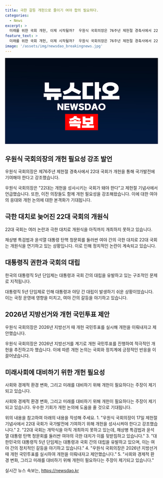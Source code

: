 ```yaml
---
title: 극한 갈등 개헌으로 줄이기 여야 합의 필요하다.
categories:
  - News
excerpt: >
  미래를 위한 국회 개헌, 이제 시작될까?  우원식 국회의장은 76주년 제헌절 경축사에서 22대 국회가 개최를 하지 못한 상황을 비판하며 개헌의 필요성을 거듭 제기했다. 대통령의 강력한 권한과 야당의 견제 부재로 민생을 배제한 정치권의 대치는 개헌 필요성을 더욱 부각시킨다. 정치세력과 학계는 권력 구조 개편을 요구하며, 특히 2026년 지방선거를 통한 개헌 국민투표를 촉구하고 있다. 개헌 논의를 통해 권력구조 개편 뿐 아니라 미래 사회에 대한 대비도 필요하다는 의견이 제기되고 있다.  
feature_text: >
  미래를 위한 국회 개헌, 이제 시작될까?  우원식 국회의장은 76주년 제헌절 경축사에서 22대 국회가 개최를 하지 못한 상황을 비판하며 개헌의 필요성을 거듭 제기했다. 대통령의 강력한 권한과 야당의 견제 부재로 민생을 배제한 정치권의 대치는 개헌 필요성을 더욱 부각시킨다. 정치세력과 학계는 권력 구조 개편을 요구하며, 특히 2026년 지방선거를 통한 개헌 국민투표를 촉구하고 있다. 개헌 논의를 통해 권력구조 개편 뿐 아니라 미래 사회에 대한 대비도 필요하다는 의견이 제기되고 있다.  
image: '/assets/img/newsdao_breakingnews.jpg'
---
```


<p><img src="/assets/img/newsdao_breakingnews.jpg" alt="ranknews 속보" /></p>

<h2 data-ke-size="size26">우원식 국회의장의 개헌 필요성 강조 발언</h2>

<p>우원식 국회의장은 제76주년 제헌절 경축사에서 22대 국회가 개헌을 통해 국가발전에 기여해야 한다고 강조했습니다.</p>

<p data-ke-size="size16">우원식 국회의장은 "22대는 개헌을 성사시키는 국회가 돼야 한다"고 제헌절 기념사에서 언급했습니다. 또한, 이전 의장들도 함께 개헌 필요성을 강조해왔습니다. 이에 대한 여야의 응대와 개헌 논의에 대한 본격화가 기대됩니다.</p>

<h2 data-ke-size="size26">극한 대치로 늦어진 22대 국회의 개원식</h2>

<p>22대 국회는 여러 논란과 극한 대치로 개원식을 아직까지 개최하지 못하고 있습니다.</p>

<p data-ke-size="size16">채상병 특검법과 윤석열 대통령 탄핵 청문회를 둘러싼 여야 간의 극한 대치로 22대 국회는 개원식을 연기하고 있는 상황입니다. 이로 인해 정치적인 논란이 계속되고 있습니다.</p>

<h2 data-ke-size="size26">대통령직 권한과 국회의 대립</h2>

<p>한국의 대통령직 5년 단임제는 대통령과 국회 간의 대립을 유발하고 있는 구조적인 문제로 지적됩니다.</p>

<p data-ke-size="size16">대통령직 5년 단임제로 인해 대통령과 야당 간 대립이 발생하기 쉬운 상황이었습니다. 이는 국정 운영에 영향을 미치고, 여야 간의 갈등을 야기하고 있습니다.</p>

<h2 data-ke-size="size26">2026년 지방선거와 개헌 국민투표 제안</h2>

<p>우원식 국회의장은 2026년 지방선거 때 개헌 국민투표를 실시해 개헌을 이뤄내자고 제안했습니다.</p>

<p data-ke-size="size16">우원식 국회의장은 2026년 지방선거를 계기로 개헌 국민투표를 진행하여 적극적인 개헌을 추진하고자 했습니다. 이에 따른 개헌 논의는 국회와 정치계에 긍정적인 반응을 이끌어냈습니다.</p>

<h2 data-ke-size="size26">미래사회에 대비하기 위한 개헌 필요성</h2>

<p>사회와 경제적 환경 변화, 그리고 미래를 대비하기 위해 개헌이 필요하다는 주장이 제기되고 있습니다.</p>

<p data-ke-size="size16">사회와 경제적 환경 변화, 그리고 미래를 대비하기 위해 개헌이 필요하다는 주장이 제기되고 있습니다. 우수한 기회가 개헌 논의에 도움을 줄 것으로 기대됩니다.</p>

<p>위의 내용을 참고하여 아래의 내용을 작성해 주세요.
1. "우원식 국회의장이 17일 제헌절 기념사에서 22대 국회가 국가발전에 기여하기 위해 개헌을 성사시켜야 한다고 강조했습니다."
2. "22대 국회는 개막식을 아직 개최하지 못하고 있는데, 채상병 특검법과 윤석열 대통령 탄핵 청문회를 둘러싼 여야의 극한 대치가 이를 뒷받침하고 있습니다."
3. "대한민국의 대통령직 5년 단임제는 대통령과 국회 간의 대립을 유발하고 있으며, 이는 여야 간의 정치적인 갈등을 야기하고 있습니다."
4. "우원식 국회의장은 2026년 지방선거 때 개헌 국민투표를 실시하여 개헌을 이뤄내자고 제안했습니다."
5. "사회와 경제적 환경 변화, 그리고 미래를 대비하기 위해 개헌이 필요하다는 주장이 제기되고 있습니다."</p>
실시간 뉴스 속보는, <a href="https://newsdao.kr" rel="dofollow">https://newsdao.kr</a>


